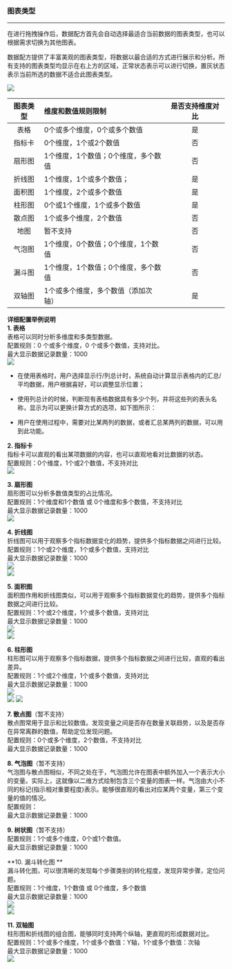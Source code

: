 ### **图表类型**

---

在进行拖拽操作后，数据配方首先会自动选择最适合当前数据的图表类型，也可以根据需求切换为其他图表。

数据配方提供了丰富美观的图表类型，将数据以最合适的方式进行展示和分析。所有支持的图表类型均显示在右上方的区域，正常状态表示可以进行切换，置灰状态表示当前所选的数据不适合此图表类型。

![](/assets/tubiaogenghuan.png)

| 图表类型 | 维度和数值规则限制 | 是否支持维度对比 |
| :---: | :--- | :---: |
| 表格 | 0个或多个维度，0个或多个数值 | 是 |
| 指标卡 | 0个维度，1个或2个数值 | 否 |
| 扇形图 | 1个维度，1个数值；0个维度，多个数值 | 否 |
| 折线图 | 1个维度，1个或多个数值； | 是 |
| 面积图 | 1个维度，2个或多个数值 | 是 |
| 柱形图 | 0个或1个维度，1个或多个数值 | 是 |
| 散点图 | 1个或多个维度，2个数值 | 否 |
| 地图 | 暂不支持 | 否 |
| 气泡图 | 1个维度，0个数值；0个维度，1个数值 | 否 |
| 漏斗图 | 1个维度，1个数值；0个维度，多个数值 | 否 |
| 双轴图 | 1个或多个维度，多个数值（添加次轴） | 是 |

**详细配置举例说明**  
**1. 表格**  
表格可以同时分析多维度和多类型数据。  
配置规则：0 个或多个维度，0 个或多个数值，支持对比。  
最大显示数据记录数量：1000  
![](/assets/表格类型.png)

* 在使用表格时，用户选择显示行/列总计时，系统自动计算显示表格内的汇总/平均数据，用户根据喜好，可以调整显示位置；

* 使用列总计的时候，判断现有表格数据具有多少个列，并将这些列的表头名称，显示为可以更换计算方式的选项，如下图所示：

* 用户在使用过程中，需要对比某两列的数据，或者汇总某两列的数据，可以用到此功能。

**2. 指标卡**  
指标卡可以直观的看出某项数据的内容，也可以直观地看对比数据的状态。  
配置规则：0个维度，1个或2个数值，不支持对比  
![](/assets/指标卡类型.png)

**3. 扇形图**  
扇形图可以分析多数值类型的占比情况。  
配置规则：1个维度和1个数值 或 0个维度和多个数值，不支持对比  
最大显示数据记录数量：1000  
![](/assets/扇形图类型.png)

**4. 折线图**  
折线图可以用于观察多个指标数据变化的趋势，提供多个指标数据之间进行比较。  
配置规则：1个或2个维度，1个或多个数值，支持对比  
最大显示数据记录数量：1000  
![](/assets/折线图类型.png)  
![](/assets/折线图类型（对比）.png)

**5. 面积图**  
面积图作用和折线图类似，可以用于观察多个指标数据变化的趋势，提供多个指标数据之间进行比较。  
配置规则：1个或2个维度，1个或多个数值，支持对比  
最大显示数据记录数量：1000  
![](/assets/面积图类型.png)  
![](/assets/面积图类型（对比）.png)

**6. 柱形图**  
柱形图可以用于观察多个指标数据，提供多个指标数据之间进行比较，直观的看出差异。  
配置规则：1个或2个维度，1个或多个数值，支持对比  
最大显示数据记录数量：1000  
![](/assets/柱形图类型.png)  
![](/assets/柱形图类型（对比）.png)
![](/assets/hengxiangzhuxingtu.png)

**7. 散点图**（暂不支持）  
散点图常用于显示和比较数值。发现变量之间是否存在数量关联趋势，以及是否存在异常离群的数值，帮助定位发现问题。  
配置规则：0个或多个维度，2个数值，不支持对比  
最大显示数据记录数量：1000

**8. 气泡图**（暂不支持）  
气泡图与散点图相似，不同之处在于，气泡图允许在图表中额外加入一个表示大小的变量。实际上，这就像以二维方式绘制包含三个变量的图表一样。气泡由大小不同的标记\(指示相对重要程度\)表示。能够很直观的看出对应某两个变量，第三个变量的值的情况。  
配置规则：  
最大显示数据记录数量：1000

**9. 树状图**（暂不支持）  
配置规则：1个或多个维度，0个或1个数值。  
最大显示数据记录数量：1000

**10. 漏斗转化图 **  
漏斗转化图，可以很清晰的发现每个步骤类别的转化程度，发现异常步骤，定位问题。  
配置规则：1个维度，1个数值 或 0个维度，多个数值  
最大显示数据记录数量：1000  
![](/assets/转化图类型.png)  
![](/assets/zhuanhuatu.png)

**11. 双轴图**  
柱形图和折线图的组合图，能够同时支持两个纵轴，更直观的形成数据对比。  
配置规则：1个或多个维度，1个或多个数值：Y轴，1个或多个数值：次轴  
最大显示数据记录数量：1000  
![](/assets/双轴图.png)

